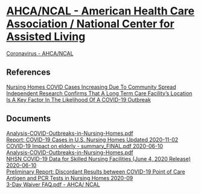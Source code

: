 # [AHCA/NCAL - American Health Care Association / National Center for Assisted Living](https://www.ahcancal.org/Pages/default.aspx)  

[Coronavirus - AHCA/NCAL](https://www.ahcancal.org/Survey-Regulatory-Legal/Emergency-Preparedness/pages/coronavirus.aspx)  

## References  
[Nursing Homes COVID Cases Increasing Due To Community Spread](https://www.ahcancal.org/News-and-Communications/Press-Releases/Pages/Nursing-Homes-COVID-Cases-Increasing-Due-To-Community-Spread.aspx)  
[Independent Research Confirms That A Long Term Care Facility’s Location Is A Key Factor In The Likelihood Of A COVID-19 Outbreak](https://www.ahcancal.org/News-and-Communications/Press-Releases/Pages/Independent-Research-Confirms-That-A-Long-Term-Care-Facility%E2%80%99s-Location-Is-A-Key-Factor-In-The-Likelihood-Of-A-COVID-19-Out.aspx)  



## Documents  
[Analysis-COVID-Outbreaks-in-Nursing-Homes.pdf](https://www.ahcancal.org/News-and-Communications/Fact-Sheets/FactSheets/Analysis-COVID-Outbreaks-in-Nursing-Homes.pdf)  
[Report: COVID-19 Cases in U.S. Nursing Homes Updated 2020-11-02](https://www.ahcancal.org/News-and-Communications/Fact-Sheets/FactSheets/Report-Nursing-Homes-Cases-Nov2-2020.pdf) 
[COVID-19 Impact on elderly - summary_FINAL.pdf 2020-06-10](https://www.ahcancal.org/Data-and-Research/Center-for-HPE/Documents/COVID-19%20Impact%20on%20elderly%20-%20summary_FINAL.pdf)  
[Analysis-COVID-Outbreaks-in-Nursing-Homes.pdf](https://www.ahcancal.org/News-and-Communications/Fact-Sheets/FactSheets/Analysis-COVID-Outbreaks-in-Nursing-Homes.pdf)  
[NHSN COVID-19 Data for Skilled Nursing Facilities (June 4, 2020 Release)
2020-06-10](https://www.ahcancal.org/Data-and-Research/Center-for-HPE/Documents/NHSN_COVID_Report_FINAL.pdf)  
[Preliminary Report: Discordant Results between COVID-19 Point of Care Antigen and PCR Tests in Nursing Homes 2020-09](https://www.ahcancal.org/Data-and-Research/Center-for-HPE/Documents/Report-Discordant-COVID-Test-Results.pdf)  
[3-Day Waiver FAQ.pdf - AHCA/ NCAL](https://www.ahcancal.org/Survey-Regulatory-Legal/Emergency-Preparedness/Documents/COVID19/3-Day%20Waiver%20FAQ.pdf)  
